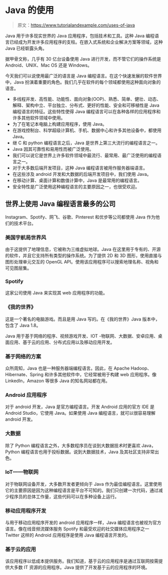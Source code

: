 # Java 的使用

> 原文：<https://www.tutorialandexample.com/uses-of-java>

Java 用于许多现实世界的 Java 应用程序，包括技术和工具。这种 Java 编程语言已经成为开发许多应用程序的支柱。在嵌入式系统和企业解决方案等领域，这种 Java 已经崭露头角。

据甲骨文称，几乎有 30 亿台设备使用 Java 进行开发，而不管它们的操作系统是 Android、UNIX、Mac OS 还是 Windows。

今天我们可以说使用最广泛的语言是 Java 编程语言。在这个快速发展的软件世界中，Java 扮演着重要的角色。我们几乎在软件的每个领域都使用这种面向对象的语言。

*   多线程并发、高性能、功能性、面向对象(OOP)、熟悉、简单、健壮、动态、解释、架构中立、平台独立、分布式、更好的性能、安全和可移植性是 Java 编程语言的特征。这些特性使得 Java 编程语言可以在各种各样的应用程序和许多其他软件领域中使用。
*   为了在笔记本电脑上构建应用程序，使用 Java。
*   在游戏控制台、科学超级计算机、手机、数据中心和许多其他设备中，都使用 Java。
*   继 C 和 python 编程语言之后，Java 是世界上第三大流行的编程语言之一。
*   Java 因其可靠性和易用性而被广泛使用。
*   我们可以说它是世界上许多软件领域中最流行、最常用、最广泛使用的编程语言之一。
*   对于大多数后端开发项目，这种 Java 编程语言被用作服务器端语言。
*   在这些涉及 android 开发和大数据的后端开发项目中，我们使用 Java。
*   在移动计算、桌面计算和数值计算中，Java 是最常用的编程语言。
*   安全特性是广泛使用这种编程语言的主要原因之一，也很受欢迎。

## 世界上使用 Java 编程语言最多的公司

Instagram、Spotify、网飞、谷歌、Pinterest 和优步等公司都使用 Java 作为他们的技术平台。

### 美国宇航局世界风

由于这提供了地理信息，它被称为三维虚拟地球。Java 在这里用于专有的、开源的软件，并且它支持所有类型的操作系统。为了提供 2D 和 3D 图形，使用直接与图形处理单元交互的 OpenGL API。使用该应用程序可以搜索地理名称、视角和可见图层集。

### Spotify

这家公司使用 Java 来实现其 web 应用程序的功能。

### 《我的世界》

这是一个著名的电脑游戏。而且是用 Java 写的。在《我的世界》Java 版本中，包含了 Java 1.8。

Java 用于基于网络的程序、视频游戏开发、IOT -物联网、大数据、安卓应用、桌面应用、基于云的应用、分布式应用以及移动应用开发。

### 基于网络的方案

众所周知，Java 也是一种服务器端编程语言。因此，在 Apache Hadoop、Hibernate、Spring 和许多其他软件中，它经常被用于构建 web 应用程序。像 LinkedIn，Amazon 等很多 Java 的知名网站都在用。

### Android 应用程序

对于 android 开发，Java 是官方编程语言。开发 Android 应用的官方 IDE 是 Android Studio，它使用 Java。如果使用 Java 编程语言，就可以很容易理解 android 开发。

### 大数据

除了 Python 编程语言之外，大多数程序员在谈到大数据技术时更喜欢 Java，Python 编程语言也用于投标数据。说到大数据技术，Java 及其社区支持非常出色。

### IoT——物联网

对于物联网设备开发，大多数开发者更倾向于 Java 作为最佳编程语言。这里使用它的主要原因是因为这种编程语言是平台不可知的。我们只创建一次代码，通过减少程序员的总体工作量，这些代码可以在多种设备上运行。

### 移动应用程序开发

与用于移动应用程序开发的 android 应用程序一样，Java 编程语言也被视为官方语言。像在线音频流媒体服务 Spotify 和最受欢迎的社交媒体应用程序之一 Twitter 这样的 Android 应用程序是使用 Java 编程语言开发的。

### 基于云的应用

该应用程序以低成本提供服务。我们知道，基于云的应用程序是通过互联网按需提供大多数 IT 资源的应用程序。Java 提供了开发基于云的应用程序的环境。
